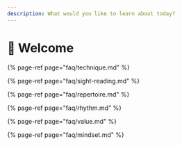 ```yaml
---
description: What would you like to learn about today?
---
```


# 👋 Welcome



{% page-ref page="faq/technique.md" %}

{% page-ref page="faq/sight-reading.md" %}

{% page-ref page="faq/repertoire.md" %}

{% page-ref page="faq/rhythm.md" %}

{% page-ref page="faq/value.md" %}

{% page-ref page="faq/mindset.md" %}



